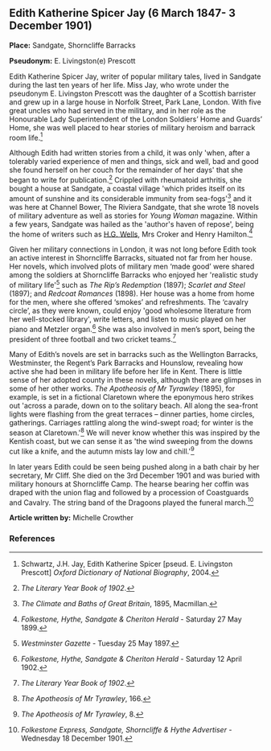 ## Edith Katherine Spicer Jay (6 March 1847- 3 December 1901) 

**Place:** Sandgate, Shorncliffe Barracks

**Pseudonym:**  E. Livingston(e) Prescott

Edith Katherine Spicer Jay, writer of popular military tales, lived in Sandgate during the last ten years of her life.  Miss Jay, who wrote under the pseudonym E. Livingston Prescott was the daughter of a Scottish barrister and grew up in a large house in Norfolk Street, Park Lane, London. With five great uncles who had served in the military, and in her role as the Honourable Lady Superintendent of the London Soldiers’ Home and Guards’ Home, she was well placed to hear stories of military heroism and barrack room life.[^ref1]  

Although Edith had written stories from a child, it was only 'when, after a tolerably varied experience of men and things, sick and well, bad and good she found herself on her couch for the remainder of her days' that she began to write for publication.[^ref2]  Crippled with rheumatoid arthritis, she bought a house at Sandgate, a coastal village 'which prides itself on its amount of sunshine and its considerable immunity from sea-fogs'[^ref3] and it was here at Channel Bower, The Riviera Sandgate, that she wrote 18 novels of military adventure as well as stories for _Young Woman_ magazine. Within a few years, Sandgate was hailed as the 'author's haven of repose', being the home of writers such as [H.G. Wells](/20c/20c-wellshg-biography), Mrs Croker and Henry Hamilton.[^ref4]

Given her military connections in London, it was not long before Edith took an active interest in Shorncliffe Barracks, situated not far from her house. Her novels, which involved plots of military men ‘made good’ were shared among the soldiers at Shorncliffe Barracks who enjoyed her 'realistic study of military life'[^ref5] such as _The Rip’s Redemption_ (1897); _Scarlet and Steel_ (1897); and _Redcoat Romances_ (1898). Her house was a home from home for the men, where she offered ‘smokes’ and refreshments. The ‘cavalry circle’, as they were known, could enjoy 'good wholesome literature from her well-stocked library', write letters, and listen to music played on her piano and Metzler organ.[^ref6]  She was also involved in men’s sport, being the president of three football and two cricket teams.[^ref7] 

Many of Edith’s novels are set in barracks such as the Wellington Barracks, Westminster, the Regent’s Park Barracks and Hounslow, revealing how active she had been in military life before her life in Kent.  There is little sense of her adopted county in these novels, although there are glimpses in some of her other works. _The Apotheosis of Mr Tyrawley_ (1895), for example, is set in a fictional Claretown where the eponymous hero strikes out 'across a parade, down on to the solitary beach. All along the sea-front lights were flashing from the great terraces – dinner parties, home circles, gatherings. Carriages rattling along the wind-swept road; for winter is the season at Claretown.'[^ref8] We will never know whether this was inspired by the Kentish coast, but we can sense it as 'the wind sweeping from the downs cut like a knife, and the autumn mists lay low and chill.'[^ref9] 

In later years Edith could be seen being pushed along in a bath chair by her secretary, Mr Cliff. She died on the 3rd December 1901 and was buried with military honours at Shorncliffe Camp. The hearse bearing her coffin was draped with the union flag and followed by a procession of Coastguards and Cavalry. The string band of the Dragoons played the funeral march.[^ref10] 

**Article written by:** Michelle Crowther

### References

[^ref1]: Schwartz, J.H. Jay, Edith Katherine Spicer [pseud. E. Livingston Prescott] _Oxford Dictionary of National Biography_, 2004.   
[^ref2]: _The Literary Year Book of 1902_.   
[^ref3]: _The Climate and Baths of Great Britain_, 1895, Macmillan.   
[^ref4]: _Folkestone, Hythe, Sandgate & Cheriton Herald_ - Saturday 27 May 1899. 
[^ref5]: _Westminster Gazette_ - Tuesday 25 May 1897.   
[^ref6]: _Folkestone, Hythe, Sandgate & Cheriton Herald_ - Saturday 12 April 1902.   
[^ref7]: _The Literary Year Book of 1902_.   
[^ref8]: _The Apotheosis of Mr Tyrawley_, 166. 
[^ref9]: _The Apotheosis of Mr Tyrawley_, 8.   
[^ref10]: _Folkestone Express, Sandgate, Shorncliffe & Hythe Advertiser_ - Wednesday 18 December 1901.   

